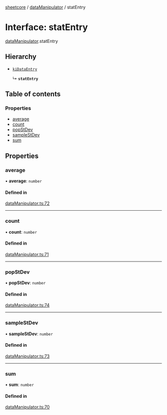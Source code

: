 [sheetcore](../docs.md) / [dataManipulator](../modules/dataManipulator.md) / statEntry

# Interface: statEntry

[dataManipulator](../modules/dataManipulator.md).statEntry

## Hierarchy

- [`kiDataEntry`](typescript_interfaces.kiDataEntry.md)

  ↳ **`statEntry`**

## Table of contents

### Properties

- [average](dataManipulator.statEntry.md#average)
- [count](dataManipulator.statEntry.md#count)
- [popStDev](dataManipulator.statEntry.md#popstdev)
- [sampleStDev](dataManipulator.statEntry.md#samplestdev)
- [sum](dataManipulator.statEntry.md#sum)

## Properties

### average

• **average**: `number`

#### Defined in

[dataManipulator.ts:72](https://github.com/texas-mcallen-mission/sheetCore/blob/3951f92/dataManipulator.ts#L72)

___

### count

• **count**: `number`

#### Defined in

[dataManipulator.ts:71](https://github.com/texas-mcallen-mission/sheetCore/blob/3951f92/dataManipulator.ts#L71)

___

### popStDev

• **popStDev**: `number`

#### Defined in

[dataManipulator.ts:74](https://github.com/texas-mcallen-mission/sheetCore/blob/3951f92/dataManipulator.ts#L74)

___

### sampleStDev

• **sampleStDev**: `number`

#### Defined in

[dataManipulator.ts:73](https://github.com/texas-mcallen-mission/sheetCore/blob/3951f92/dataManipulator.ts#L73)

___

### sum

• **sum**: `number`

#### Defined in

[dataManipulator.ts:70](https://github.com/texas-mcallen-mission/sheetCore/blob/3951f92/dataManipulator.ts#L70)
